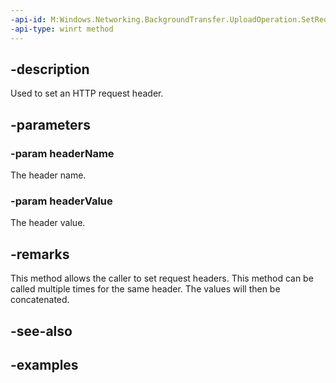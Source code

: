 ```yaml
---
-api-id: M:Windows.Networking.BackgroundTransfer.UploadOperation.SetRequestHeader(System.String,System.String)
-api-type: winrt method
---
```


<!-- Method syntax
public void SetRequestHeader(System.String headerName, System.String headerValue)
-->

## -description

Used to set an HTTP request header.

## -parameters

### -param headerName
The header name.

### -param headerValue
The header value.

## -remarks
This method allows the caller to set request headers. This method can be called multiple times for the same header. The values will then be concatenated.

## -see-also

## -examples